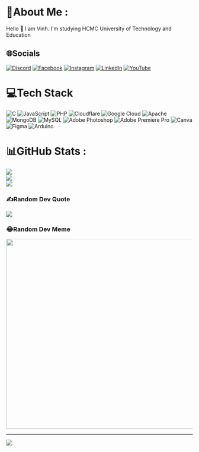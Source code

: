 # 💫About Me :
Hello 👋
I am Vinh. I'm studying HCMC University of Technology and Education

## 🌐Socials
[![Discord](https://img.shields.io/badge/Discord-%237289DA.svg?logo=discord&logoColor=white)](https://discord.gg/xZmy6Zd8jQ) [![Facebook](https://img.shields.io/badge/Facebook-%231877F2.svg?logo=Facebook&logoColor=white)](https://www.facebook.com/vcao.vn) [![Instagram](https://img.shields.io/badge/Instagram-%23E4405F.svg?logo=Instagram&logoColor=white)](https://www.instagram.com/c_vvinh/) [![LinkedIn](https://img.shields.io/badge/LinkedIn-%230077B5.svg?logo=linkedin&logoColor=white)](https://www.linkedin.com/in/cao-van-vinh09/) [![YouTube](https://img.shields.io/badge/YouTube-%23FF0000.svg?logo=YouTube&logoColor=white)](https://www.youtube.com/@vinhcaodatabase) 

# 💻Tech Stack
![C](https://img.shields.io/badge/c-%2300599C.svg?style=flat&logo=c&logoColor=white) ![JavaScript](https://img.shields.io/badge/javascript-%23323330.svg?style=flat&logo=javascript&logoColor=%23F7DF1E) ![PHP](https://img.shields.io/badge/php-%23777BB4.svg?style=flat&logo=php&logoColor=white) ![Cloudflare](https://img.shields.io/badge/Cloudflare-F38020?style=flat&logo=Cloudflare&logoColor=white) ![Google Cloud](https://img.shields.io/badge/Google%20Cloud-%234285F4.svg?style=flat&logo=google-cloud&logoColor=white) ![Apache](https://img.shields.io/badge/apache-%23D42029.svg?style=flat&logo=apache&logoColor=white) ![MongoDB](https://img.shields.io/badge/MongoDB-%234ea94b.svg?style=flat&logo=mongodb&logoColor=white) ![MySQL](https://img.shields.io/badge/mysql-%2300f.svg?style=flat&logo=mysql&logoColor=white) ![Adobe Photoshop](https://img.shields.io/badge/adobephotoshop-%2331A8FF.svg?style=flat&logo=adobephotoshop&logoColor=white) ![Adobe Premiere Pro](https://img.shields.io/badge/Adobe%20Premiere%20Pro-9999FF.svg?style=flat&logo=Adobe%20Premiere%20Pro&logoColor=white) ![Canva](https://img.shields.io/badge/Canva-%2300C4CC.svg?style=flat&logo=Canva&logoColor=white) 	![Figma](https://img.shields.io/badge/figma-%23F24E1E.svg?style=flat&logo=figma&logoColor=white) ![Arduino](https://img.shields.io/badge/-Arduino-00979D?style=flat&logo=Arduino&logoColor=white)
# 📊GitHub Stats :
![](https://github-readme-stats.vercel.app/api?username=VinhCao09&theme=gotham&hide_border=true&include_all_commits=true&count_private=true)<br/>
![](https://github-readme-streak-stats.herokuapp.com/?user=VinhCao09&theme=gotham&hide_border=true)<br/>
![](https://github-readme-stats.vercel.app/api/top-langs/?username=VinhCao09&theme=gotham&hide_border=true&include_all_commits=true&count_private=true&layout=compact)

### ✍️Random Dev Quote
![](https://quotes-github-readme.vercel.app/api?type=horizontal&theme=radical)

### 😂Random Dev Meme
<img src="https://random-memer.herokuapp.com/" width="512px"/>

---
[![](https://visitcount.itsvg.in/api?id=VinhCao09&icon=0&color=0)](https://visitcount.itsvg.in)
